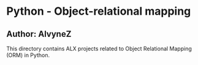 # Python - Object-relational mapping
## Author: AlvyneZ
This directory contains ALX projects related to Object Relational Mapping (ORM) in Python.
